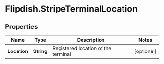 # Flipdish.StripeTerminalLocation

## Properties
Name | Type | Description | Notes
------------ | ------------- | ------------- | -------------
**Location** | **String** | Registered location of the terminal | [optional] 


